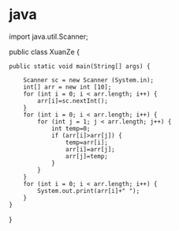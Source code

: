 # java
import java.util.Scanner;

public class XuanZe {

    public static void main(String[] args) {

        Scanner sc = new Scanner (System.in);
        int[] arr = new int [10];
        for (int i = 0; i < arr.length; i++) {
            arr[i]=sc.nextInt();
        }
        for (int i = 0; i < arr.length; i++) {
            for (int j = 1; j < arr.length; j++) {
                int temp=0;
                if (arr[i]>arr[j]) {
                    temp=arr[i];
                    arr[i]=arr[j];
                    arr[j]=temp;
                }
            }
        }
        for (int i = 0; i < arr.length; i++) {
            System.out.print(arr[i]+" ");
        }
    }
}
